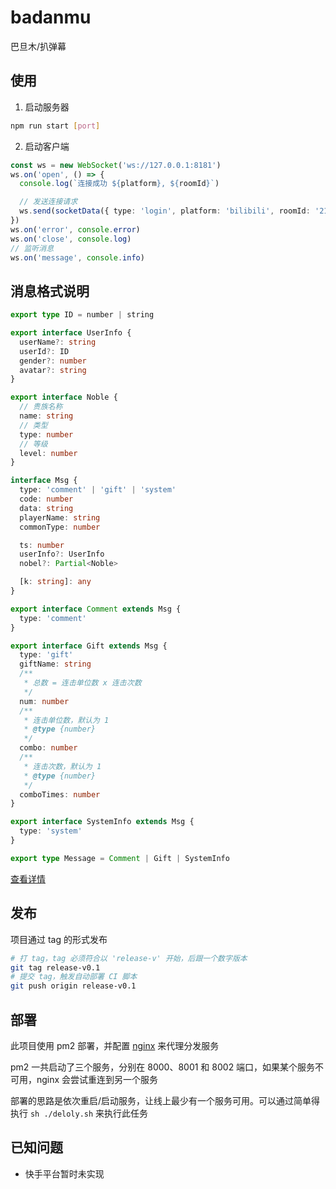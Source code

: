 # badanmu

巴旦木/扒弹幕

## 使用

1. 启动服务器

```sh
npm run start [port]
```

2. 启动客户端

```ts
const ws = new WebSocket('ws://127.0.0.1:8181')
ws.on('open', () => {
  console.log(`连接成功 ${platform}, ${roomId}`)

  // 发送连接请求
  ws.send(socketData({ type: 'login', platform: 'bilibili', roomId: '213' }))
})
ws.on('error', console.error)
ws.on('close', console.log)
// 监听消息
ws.on('message', console.info)
```

## 消息格式说明

```ts
export type ID = number | string

export interface UserInfo {
  userName?: string
  userId?: ID
  gender?: number
  avatar?: string
}

export interface Noble {
  // 贵族名称
  name: string
  // 类型
  type: number
  // 等级
  level: number
}

interface Msg {
  type: 'comment' | 'gift' | 'system'
  code: number
  data: string
  playerName: string
  commonType: number

  ts: number
  userInfo?: UserInfo
  nobel?: Partial<Noble>

  [k: string]: any
}

export interface Comment extends Msg {
  type: 'comment'
}

export interface Gift extends Msg {
  type: 'gift'
  giftName: string
  /**
   * 总数 = 连击单位数 x 连击次数
   */
  num: number
  /**
   * 连击单位数，默认为 1
   * @type {number}
   */
  combo: number
  /**
   * 连击次数，默认为 1
   * @type {number}
   */
  comboTimes: number
}

export interface SystemInfo extends Msg {
  type: 'system'
}

export type Message = Comment | Gift | SystemInfo
```

[查看详情](./src/client.ts#L5-L64)

## 发布

项目通过 tag 的形式发布

```sh
# 打 tag，tag 必须符合以 'release-v' 开始，后跟一个数字版本
git tag release-v0.1
# 提交 tag，触发自动部署 CI 脚本
git push origin release-v0.1
```

## 部署

此项目使用 pm2 部署，并配置 [nginx](./badnmu.conf) 来代理分发服务

pm2 一共启动了三个服务，分别在 8000、8001 和 8002 端口，如果某个服务不可用，nginx 会尝试重连到另一个服务

部署的思路是依次重启/启动服务，让线上最少有一个服务可用。可以通过简单得执行 `sh ./deloly.sh` 来执行此任务

## 已知问题

- 快手平台暂时未实现
